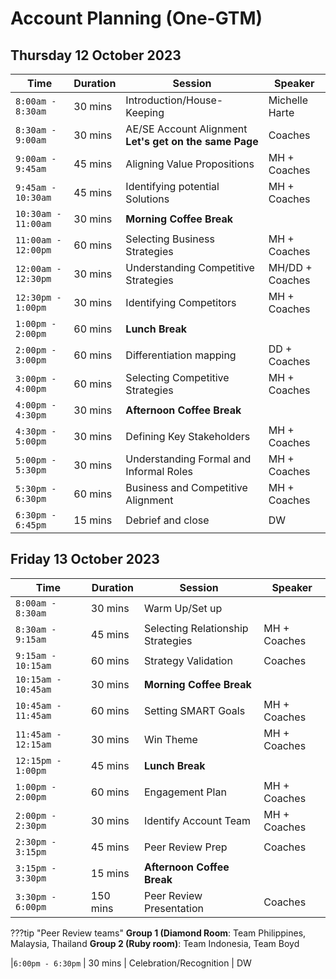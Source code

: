 # Account Planning (One-GTM)

## Thursday 12 October 2023


| Time | Duration | Session | Speaker |
|-------------------------|------|----------|----------------|
|`8:00am - 8:30am` | 30 mins  | Introduction/House-Keeping| Michelle Harte |
|`8:30am - 9:00am` | 30 mins  | AE/SE Account Alignment **Let's get on the same Page** | Coaches |
|`9:00am - 9:45am` | 45 mins  | Aligning Value Propositions  | MH + Coaches |
|`9:45am - 10:30am` | 45 mins  | Identifying potential Solutions   | MH + Coaches |
|`10:30am - 11:00am` | 30 mins  | **Morning Coffee Break** |
|`11:00am - 12:00pm `| 60 mins  | Selecting Business Strategies  | MH + Coaches |
|`12:00am - 12:30pm `| 30 mins  | Understanding Competitive Strategies   | MH/DD + Coaches |
|`12:30pm - 1:00pm `| 30 mins  | Identifying Competitors    | MH + Coaches |
|`1:00pm - 2:00pm` | 60 mins | **Lunch Break** |
|`2:00pm - 3:00pm`| 60 mins | Differentiation mapping | DD + Coaches |
|`3:00pm - 4:00pm`| 60 mins | Selecting Competitive Strategies  | MH + Coaches |
|`4:00pm - 4:30pm` | 30 mins | **Afternoon Coffee Break** |
|`4:30pm - 5:00pm`| 30 mins | Defining Key Stakeholders | MH + Coaches |
|`5:00pm - 5:30pm`| 30 mins | Understanding Formal and Informal Roles | MH + Coaches |
|`5:30pm - 6:30pm`| 60 mins | Business and Competitive Alignment | MH + Coaches |
|`6:30pm - 6:45pm` | 15 mins  | Debrief and close | DW |

## Friday 13 October 2023


| Time | Duration | Session | Speaker |
|-------------------------|------|----------|----------------|
|`8:00am - 8:30am` | 30 mins  | Warm Up/Set up |
|`8:30am - 9:15am` | 45 mins  | Selecting Relationship Strategies | MH + Coaches |
|`9:15am - 10:15am` | 60 mins  | Strategy Validation | Coaches |
|`10:15am - 10:45am` | 30 mins  | **Morning Coffee Break** |
|`10:45am - 11:45am `| 60 mins  | Setting SMART Goals  | MH + Coaches |
|`11:45am - 12:15am `| 30 mins  | Win Theme  | MH + Coaches |
|`12:15pm - 1:00pm` | 45 mins | **Lunch Break** |
|`1:00pm - 2:00pm `| 60 mins  | Engagement Plan  | MH + Coaches |
|`2:00pm - 2:30pm `| 30 mins  | Identify Account Team  | MH + Coaches |
|`2:30pm - 3:15pm `| 45 mins  | Peer Review Prep  | Coaches |
|`3:15pm - 3:30pm` | 15 mins | **Afternoon Coffee Break** |
|`3:30pm - 6:00pm `| 150 mins  | Peer Review Presentation  | Coaches |

???tip "Peer Review teams"
      **Group 1 (Diamond Room**: Team Philippines, Malaysia, Thailand
      **Group 2 (Ruby room)**: Team Indonesia, Team Boyd
      

|`6:00pm - 6:30pm` | 30 mins  | Celebration/Recognition | DW